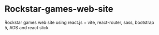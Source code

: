 # Rockstar-games-web-site
Rockstar games web site using react.js + vite, react-router, sass, bootstrap 5, AOS and react slick
